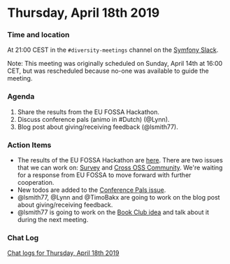 # Thursday, April 18th 2019

### Time and location
At 21:00 CEST in the `#diversity-meetings` channel on the [Symfony Slack][slack].

Note: This meeting was originally scheduled on Sunday, April 14th at 16:00 CET,
but was rescheduled because no-one was available to guide the meeting.

### Agenda
1) Share the results from the EU FOSSA Hackathon.
1) Discuss conference pals (animo in #Dutch) (@Lynn).
1) Blog post about giving/receiving feedback (@lsmith77).

### Action Items
- The results of the EU FOSSA Hackathon are [here][1]. There are two issues that
we can work on: [Survey][2] and [Cross OSS Community][3]. We're waiting for
a response from EU FOSSA to move forward with further cooperation.
- New todos are added to the [Conference Pals issue][4].
- @lsmith77, @Lynn and @TimoBakx are going to work on the blog post about giving/receiving
feedback.
- @lsmith77 is going to work on the [Book Club idea][5] and talk about it during
the next meeting.

### Chat Log
[Chat logs for Thursday, April 18th 2019][log]


[slack]: https://symfony.com/slack
[log]: https://symfony.github.io/diversity/meetings/2019-04-18-log.html
[1]: https://eufossa.github.io/symfony-hackathon-2019/achievements/diversity.html
[2]: https://github.com/symfony/diversity/issues/22
[3]: https://github.com/symfony/diversity/issues/64
[4]: https://github.com/symfony/diversity/issues/81
[5]: https://github.com/symfony/diversity/issues/90

